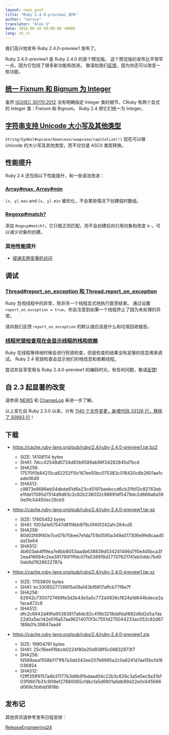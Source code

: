 ```yaml
---
layout: news_post
title: "Ruby 2.4.0-preview1 发布"
author: "naruse"
translator: "Alex S"
date: 2016-06-20 09:00:00 +0000
lang: zh_cn
---
```


我们高兴地宣布 Ruby 2.4.0-preview1 发布了。

Ruby 2.4.0-preview1 是 Ruby 2.4.0 的首个预览版。
这个预览版的发布比平常早一点，因为它包括了很多新功能和改进。
敬请给我们[反馈](https://bugs.ruby-lang.org/projects/ruby/wiki/HowToReport)，因为你还可以改变一些功能。

## [统一 Fixnum 和 Bignum 为 Integer](https://bugs.ruby-lang.org/issues/12005)

虽然 [ISO/IEC 30170:2012](http://www.iso.org/iso/iso_catalogue/catalogue_tc/catalogue_detail.htm?csnumber=59579)
没有明确指定 Integer 类的细节，CRuby 有两个显式的 Integer 类：Fixnum 和 Bignum。
Ruby 2.4 把它们统一为 Integer。

## [字符串支持 Unicode 大小写及其他类型](https://bugs.ruby-lang.org/issues/10085)

`String/Symbol#upcase/downcase/swapcase/capitalize(!)` 现在可以做 Unicode 的大小写及其他类型，而不仅仅是 ASCII 类型转换。

## 性能提升

Ruby 2.4 还包括以下性能提升，和一些语法改进：

### [Array#max, Array#min](https://bugs.ruby-lang.org/issues/12172)

`[x, y].max` and `[x, y].min` 被优化，不会某些情况下创建临时数组。

### [Regexp#match?](https://bugs.ruby-lang.org/issues/8110)

添加 `Regexp#match?`，它只做正则匹配，而不会创建后向引用对象和改变 `$~`，可以减少对象的创建。

### 其他性能提升

* [提速实例变量的访问](https://bugs.ruby-lang.org/issues/12274)

## 调试

### [Thread#report_on_exception 和 Thread.report_on_exception](https://bugs.ruby-lang.org/issues/6647)

Ruby 忽视线程中的异常，除非另一个线程显式地执行直至结束。
通过设置 `report_on_exception = true`，你会注意到如果一个线程终止了因为未处理的异常。

请向我们反馈 `report_on_exception` 的默认值应该是什么和垃圾回收报告。

### [线程死锁检查现在会显示线程的栈和依赖](https://bugs.ruby-lang.org/issues/8214)

Ruby 在线程等待地时候会进行死锁检查，但是检查的结果没有足够的信息用来调试。
Ruby 2.4 死锁检查会显示他们的栈信息和依赖线程。

尝试并且享受用与 Ruby 2.4.0-preview1 的编码时光，有任何问题，敬请[反馈](https://bugs.ruby-lang.org/projects/ruby/wiki/HowToReport)!

## 自 2.3 起显著的改变

请参阅 [NEWS](https://github.com/ruby/ruby/blob/v2_4_0_preview1/NEWS) 和
[ChangeLog](https://github.com/ruby/ruby/blob/v2_4_0_preview1/ChangeLog)
来进一步了解。

以上变化自 Ruby 2.3.0 以来，计有 [1140 个文件变更，新增代码 33126 行，移除了 50993 行](https://github.com/ruby/ruby/compare/v2_3_0...v2_4_0_preview1)！

## 下载

* <https://cache.ruby-lang.org/pub/ruby/2.4/ruby-2.4.0-preview1.tar.bz2>

  * SIZE:   14108114 bytes
  * SHA1:   7dcc42548d0724d83b6589ab98f34282845d7bcd
  * SHA256: 17570f0b84215ca82252f10c167ee50bc075383c018420c6b2601ae1cade0649
  * SHA512: c9873e8686eb54dbde61d6e23cd5197beebccd6cb31fd12c82763ebe1fde17095d7514d9d93c2c82b238032c98691df5479dc2d666a8a590e0fc54450ec29cb5

* <https://cache.ruby-lang.org/pub/ruby/2.4/ruby-2.4.0-preview1.tar.gz>

  * SIZE:   17605452 bytes
  * SHA1:   1003a1e57547d81f4bb979c0f40f242afc284cd5
  * SHA256: 80d02f49f40e7ce07b70bee7efda751b0595a349a017306e9fe8caad5da13e64
  * SHA512: 4b603ab4ff9ea7e8bb8053aa4b638839d534241466d7f0e4d5bca3f2ea416694c2ea391790f1ffdc07fa538918d27707621741eb0ddc7bd00eb9d7628622787a

* <https://cache.ruby-lang.org/pub/ruby/2.4/ruby-2.4.0-preview1.tar.xz>

  * SIZE:   11155800 bytes
  * SHA1:   bc33085277266f5a09a143bf6817affcb77f8e7f
  * SHA256: 62942c7300727469fe3d2b43e5a5c772d4836cf624a1d644bdece2afaca472c8
  * SHA512: dfc2c6642d49fa95383817a6dc82c416b3218ddfdaf882d6d2e5a7da22d0a5ac142e516a57aa96214070f3c7551d275044233ac052c82d67189b01c39847aad4

* <https://cache.ruby-lang.org/pub/ruby/2.4/ruby-2.4.0-preview1.zip>

  * SIZE:   19904781 bytes
  * SHA1:   25c16ee91bbcb0224f80e20d938f5c08832973f7
  * SHA256: fd588aea1558b1171f87a3dd342ee207b8995a2c0a8241d7aa15bcfa16036854
  * SHA512: f2fff35ff9157a4b31177b3d6b91bdaad04c22b3c626c3a5e5ec9a31b103f9607b31c909ef27880065cfdbcfa5d6901a6db89d22e0c645666d069c5b6dd1818b

## 发布记

其他资讯请参考发布日程安排：

[ReleaseEngineering24](https://bugs.ruby-lang.org/projects/ruby-master/wiki/ReleaseEngineering24)
